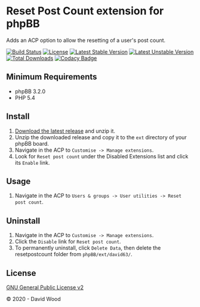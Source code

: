 # Reset Post Count extension for phpBB

Adds an ACP option to allow the resetting of a user's post count.

[![Build Status](https://travis-ci.com/david63/resetpostcount.svg?branch=master)](https://travis-ci.com/david63/resetpostcount)
[![License](https://poser.pugx.org/david63/resetpostcount/license)](https://packagist.org/packages/david63/resetpostcount)
[![Latest Stable Version](https://poser.pugx.org/david63/resetpostcount/v/stable)](https://packagist.org/packages/david63/resetpostcount)
[![Latest Unstable Version](https://poser.pugx.org/david63/resetpostcount/v/unstable)](https://packagist.org/packages/david63/resetpostcount)
[![Total Downloads](https://poser.pugx.org/david63/resetpostcount/downloads)](https://packagist.org/packages/david63/resetpostcount)
[![Codacy Badge](https://api.codacy.com/project/badge/Grade/d7b2e269b5f940a8a42b8aa82be35424)](https://www.codacy.com/manual/david63/resetpostcount?utm_source=github.com&amp;utm_medium=referral&amp;utm_content=david63/resetpostcount&amp;utm_campaign=Badge_Grade)

## Minimum Requirements
* phpBB 3.2.0
* PHP 5.4

## Install
1. [Download the latest release](https://github.com/david63/resetpostcount/archive/3.2.zip) and unzip it.
2. Unzip the downloaded release and copy it to the `ext` directory of your phpBB board.
3. Navigate in the ACP to `Customise -> Manage extensions`.
4. Look for `Reset post count` under the Disabled Extensions list and click its `Enable` link.

## Usage
1. Navigate in the ACP to `Users & groups -> User utilities -> Reset post count`.

## Uninstall
1. Navigate in the ACP to `Customise -> Manage extensions`.
2. Click the `Disable` link for `Reset post count`.
3. To permanently uninstall, click `Delete Data`, then delete the resetpostcount folder from `phpBB/ext/david63/`.

## License
[GNU General Public License v2](http://opensource.org/licenses/GPL-2.0)

© 2020 - David Wood